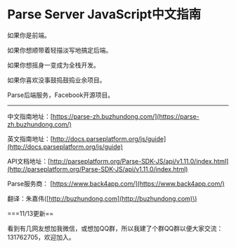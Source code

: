 # Parse Server JavaScript中文指南

如果你是前端。

如果你想顺带着轻描淡写地搞定后端。

如果你想摇身一变成为全栈开发。

如果你喜欢没事鼓捣鼓捣业余项目。

Parse后端服务，Facebook开源项目。

---

中文指南地址：[https://parse-zh.buzhundong.com/](https://parse-zh.buzhundong.com/)

英文指南地址：[http://docs.parseplatform.org/js/guide](http://docs.parseplatform.org/js/guide)

API文档地址：[http://parseplatform.org/Parse-SDK-JS/api/v1.11.0/index.html](http://parseplatform.org/Parse-SDK-JS/api/v1.11.0/index.html)

Parse服务商： [https://www.back4app.com/](https://www.back4app.com/)

翻译：朱嘉伟\([http://buzhundong.com](http://buzhundong.com)\)

===11/13更新==  

看到有几网友想加我微信，或想加QQ群，所以我建了个群QQ群以便大家交流：131762705，欢迎加入。

